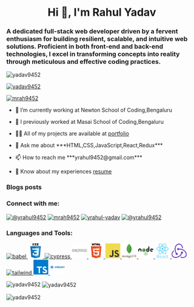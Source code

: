 <h1 align="center">Hi 👋, I'm Rahul Yadav</h1>
<h3 align="left">A dedicated full-stack web developer driven by a fervent enthusiasm for building resilient, scalable, and intuitive web solutions. Proficient in both front-end and back-end technologies, I excel in transforming concepts into reality through meticulous and effective coding practices.</h3>

<p align="left"> <img src="https://komarev.com/ghpvc/?username=yadav9452&label=Profile%20views&color=0e75b6&style=flat" alt="yadav9452" /> </p>

<p align="left"> <a href="https://github.com/ryo-ma/github-profile-trophy"><img src="https://github-profile-trophy.vercel.app/?username=yadav9452" alt="yadav9452" /></a> </p>

<p align="left"> <a href="https://twitter.com/mrah9452" target="blank"><img src="https://img.shields.io/twitter/follow/mrah9452?logo=twitter&style=for-the-badge" alt="mrah9452" /></a> </p>

- <p align="left">🔭 I’m currently working at Newton School of Coding,Bengaluru<p/>

- <p align="left">🔭 I previously worked at Masai School of Coding,Bengaluru<p/>

- <p align="left">👨‍💻 All of my projects are available at <a href="https://yadav-rahul.netlify.app/" target="blank">portfolio</a> <p/>

- <p align="left">💬 Ask me about ***HTML,CSS,JavaScript,React,Redux***<p/>

- <p align="left">📫 How to reach me ***yrahul9452@gmail.com***<p/>

- <p align="left">📄 Know about my experiences <a href="https://drive.google.com/file/d/1AhHrOA0LX-4ka0dSQoUXGou7lDgISLB-/view?usp=sharing" target="blank">resume</a><p/> 

### Blogs posts
<!-- BLOG-POST-LIST:START -->
<!-- BLOG-POST-LIST:END -->

<h3 align="left">Connect with me:</h3>
<p align="left">
<a href="https://dev.to/@yrahul9452" target="blank"><img align="center" src="https://raw.githubusercontent.com/rahuldkjain/github-profile-readme-generator/master/src/images/icons/Social/devto.svg" alt="@yrahul9452" height="30" width="40" /></a>
<a href="https://twitter.com/mrah9452" target="blank"><img align="center" src="https://raw.githubusercontent.com/rahuldkjain/github-profile-readme-generator/master/src/images/icons/Social/twitter.svg" alt="mrah9452" height="30" width="40" /></a>
<a href="https://linkedin.com/in/yrahul-yadav" target="blank"><img align="center" src="https://raw.githubusercontent.com/rahuldkjain/github-profile-readme-generator/master/src/images/icons/Social/linked-in-alt.svg" alt="yrahul-yadav" height="30" width="40" /></a>
<a href="https://medium.com/@yrahul9452" target="blank"><img align="center" src="https://raw.githubusercontent.com/rahuldkjain/github-profile-readme-generator/master/src/images/icons/Social/medium.svg" alt="@yrahul9452" height="30" width="40" /></a>
</p>

<h3 align="left">Languages and Tools:</h3>
<p align="left"> <a href="https://babeljs.io/" target="_blank" rel="noreferrer"> <img src="https://www.vectorlogo.zone/logos/babeljs/babeljs-icon.svg" alt="babel" width="40" height="40" margin-rigt="10px"/> </a>
 <a href="https://www.w3schools.com/css/" target="_blank" rel="noreferrer"> <img src="https://raw.githubusercontent.com/devicons/devicon/master/icons/css3/css3-original-wordmark.svg" alt="css3" width="40" height="40"/> </a> <a href="https://www.cypress.io" target="_blank" rel="noreferrer"> <img src="https://raw.githubusercontent.com/simple-icons/simple-icons/6e46ec1fc23b60c8fd0d2f2ff46db82e16dbd75f/icons/cypress.svg" alt="cypress" width="40" height="40"/> </a> <a href="https://expressjs.com" target="_blank" rel="noreferrer"> <img src="https://raw.githubusercontent.com/devicons/devicon/master/icons/express/express-original-wordmark.svg" alt="express" width="40" height="40"/> </a> <a href="https://www.w3.org/html/" target="_blank" rel="noreferrer"> <img src="https://raw.githubusercontent.com/devicons/devicon/master/icons/html5/html5-original-wordmark.svg" alt="html5" width="40" height="40"/> </a> <a href="https://developer.mozilla.org/en-US/docs/Web/JavaScript" target="_blank" rel="noreferrer"> <img src="https://raw.githubusercontent.com/devicons/devicon/master/icons/javascript/javascript-original.svg" alt="javascript" width="40" height="40"/> </a> <a href="https://www.mongodb.com/" target="_blank" rel="noreferrer"> <img src="https://raw.githubusercontent.com/devicons/devicon/master/icons/mongodb/mongodb-original-wordmark.svg" alt="mongodb" width="40" height="40"/> </a> <a href="https://nodejs.org" target="_blank" rel="noreferrer"> <img src="https://raw.githubusercontent.com/devicons/devicon/master/icons/nodejs/nodejs-original-wordmark.svg" alt="nodejs" width="40" height="40"/> </a> <a href="https://reactjs.org/" target="_blank" rel="noreferrer"> <img src="https://raw.githubusercontent.com/devicons/devicon/master/icons/react/react-original-wordmark.svg" alt="react" width="40" height="40"/> </a> <a href="https://redux.js.org" target="_blank" rel="noreferrer"> <img src="https://raw.githubusercontent.com/devicons/devicon/master/icons/redux/redux-original.svg" alt="redux" width="40" height="40"/> </a> <a href="https://tailwindcss.com/" target="_blank" rel="noreferrer"> <img src="https://www.vectorlogo.zone/logos/tailwindcss/tailwindcss-icon.svg" alt="tailwind" width="40" height="40"/> </a> <a href="https://www.typescriptlang.org/" target="_blank" rel="noreferrer"> <img src="https://raw.githubusercontent.com/devicons/devicon/master/icons/typescript/typescript-original.svg" alt="typescript" width="40" height="40"/> </a> <a href="https://webpack.js.org" target="_blank" rel="noreferrer"> <img src="https://raw.githubusercontent.com/devicons/devicon/d00d0969292a6569d45b06d3f350f463a0107b0d/icons/webpack/webpack-original-wordmark.svg" alt="webpack" width="40" height="40"/> </a> </p>

<p><img align="left" src="https://github-readme-stats.vercel.app/api/top-langs?username=yadav9452&show_icons=true&locale=en&layout=compact" alt="yadav9452" /></p>

<p>&nbsp;<img align="center" src="https://github-readme-stats.vercel.app/api?username=yadav9452&show_icons=true&locale=en" alt="yadav9452" /></p>

<p><img align="center" src="https://github-readme-streak-stats.herokuapp.com/?user=yadav9452&" alt="yadav9452" /></p>
